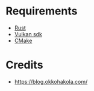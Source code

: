 # Requirements
* [Rust](https://www.rust-lang.org/) <br>
* [Vulkan sdk](https://vulkan.lunarg.com/) <br>
* [CMake](https://cmake.org/)

# Credits
* https://blog.okkohakola.com/
